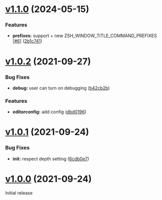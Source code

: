 # [v1.1.0](https://github.com/olets/zsh-window-title/compare/v1.0.2...v1.1.0) (2024-05-15)


### Features

* **prefixes:** support + new ZSH_WINDOW_TITLE_COMMAND_PREFIXES [[#6](https://github.com/olets/zsh-window-title/issues/6)] ([2b1c741](https://github.com/olets/zsh-window-title/commit/2b1c74107035ade8148d51d666fd1ce0dcff435e))



# [v1.0.2](https://github.com/olets/zsh-window-title/compare/v1.0.1...v1.0.2) (2021-09-27)


### Bug Fixes

* **debug:** user can turn on debugging ([b42cb2b](https://github.com/olets/zsh-window-title/commit/b42cb2b342ec1f93b6b3f8a57a52708416be7deb))


### Features

* **editorconfig:** add config ([dbd0196](https://github.com/olets/zsh-window-title/commit/dbd01969fbdf1ef3df431033db83f87243cc4ca2))



# [v1.0.1](https://github.com/olets/zsh-window-title/compare/v1.0.0...v1.0.1) (2021-09-24)


### Bug Fixes

* **init:** respect depth setting ([6cdb0e7](https://github.com/olets/zsh-window-title/commit/6cdb0e72cda4379f2c36639f83c4128718230365))



# [v1.0.0](https://github.com/olets/zsh-window-title/compare/v0...v1.0.0) (2021-09-24)

Initial release
